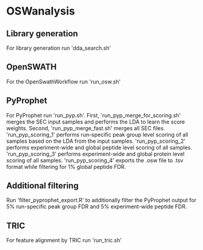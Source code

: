# OSWanalysis

## Library generation
For library generation run 'dda_search.sh'

## OpenSWATH
For the OpenSwathWorkflow run 'run_osw.sh'

## PyProphet
For PyProphet run 'run_pyp.sh'.
First, 'run_pyp_merge_for_scoring.sh' merges the SEC input samples and performs the LDA to learn the score weights.
Second, 'run_pyp_merge_fast.sh' merges all SEC files.
'run_pyp_scoring_1' performs run-specific peak group level scoring of all samples based on the LDA from the input samples.
'run_pyp_scoring_2' performs experiment-wide and global peptide level scoring of all samples.
'run_pyp_scoring_3' performs experiment-wide and global protein level scoring of all samples.
'run_pyp_scoring_4' exports the .osw file to .tsv format while filtering for 1% global peptide FDR.

## Additional filtering
Run 'filter_pyprophet_export.R' to additionally filter the PyProphet output for 5% run-specific peak group FDR and 5% experiment-wide peptide FDR. 

## TRIC
For feature alignment by TRIC run 'run_tric.sh'
